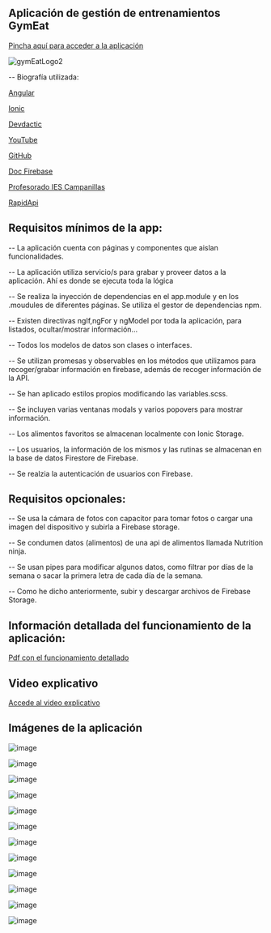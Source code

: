 ## Aplicación de gestión de entrenamientos GymEat

[Pincha aquí para acceder a la aplicación](https://thriving-douhua-dfac89.netlify.app)

![gymEatLogo2](https://user-images.githubusercontent.com/72436145/174500630-c4b3f498-6e10-4fd6-9a7f-d27687b631f7.png)

-- Biografía utilizada:

  [Angular](https://angular.io/)
  
  [Ionic](https://ionicframework.com/)
  
  [Devdactic](https://devdactic.com/)
  
  [YouTube](https://www.youtube.com/)
  
  [GitHub](https://github.com)
  
  [Doc Firebase](https://firebase.google.com/)
  
  [Profesorado IES Campanillas](https://github.com/IESCampanillas)
  
  [RapidApi](https://rapidapi.com)
  
 ## Requisitos mínimos de la app:

-- La aplicación cuenta con páginas y componentes que aislan funcionalidades.

-- La aplicación utiliza servicio/s para grabar y proveer datos a la aplicación. Ahí es donde se ejecuta toda la lógica

-- Se realiza la inyección de dependencias en el app.module y en los .moudules de diferentes páginas. Se utiliza el gestor de dependencias npm.

-- Existen directivas ngIf,ngFor y ngModel por toda la aplicación, para listados, ocultar/mostrar información...

-- Todos los modelos de datos son clases o interfaces.

-- Se utilizan promesas y observables en los métodos que utilizamos para recoger/grabar información en firebase, además de recoger información de la API.

-- Se han aplicado estilos propios modificando las variables.scss.

-- Se incluyen varias ventanas modals y varios popovers para mostrar información.

-- Los alimentos favoritos se almacenan localmente con Ionic Storage.

-- Los usuarios, la información de los mismos y las rutinas se almacenan en la base de datos Firestore de Firebase.

-- Se realzia la autenticación de usuarios con Firebase.

## Requisitos opcionales:

-- Se usa la cámara de fotos con capacitor para tomar fotos o cargar una imagen del dispositivo y subirla a Firebase storage.

-- Se condumen datos (alimentos) de una api de alimentos llamada Nutrition ninja.

-- Se usan pipes para modificar algunos datos, como filtrar por días de la semana o sacar la primera letra de cada día de la semana.

-- Como he dicho anteriormente, subir y descargar archivos de Firebase Storage.

## Información detallada del funcionamiento de la aplicación:

[Pdf con el funcionamiento detallado](https://github.com/Jesus-GR/AppIonicGymAndEat/files/8936435/PROYECTO.GymEat.pdf)

## Video explicativo

[Accede al video explicativo](https://www.youtube.com/watch?v=UbCHjIWNWg0&ab_channel=Jes%C3%BAsMar%C3%ADaGutierrezRam%C3%ADrez)

## Imágenes de la aplicación

![image](https://user-images.githubusercontent.com/72436145/174501052-255d7d50-286b-43ae-aebe-f58b45ee09f6.png)

![image](https://user-images.githubusercontent.com/72436145/174501061-8a066bdc-6747-4815-bff2-336ee8defb87.png)

![image](https://user-images.githubusercontent.com/72436145/174501066-631353bb-682b-4a77-bedc-1a7042995a5f.png)

![image](https://user-images.githubusercontent.com/72436145/174501103-d3431139-e5f2-462b-b799-7f52292f1793.png)

![image](https://user-images.githubusercontent.com/72436145/174501109-1c0bdf96-cd3d-4145-871e-d48a9597e7f1.png)

![image](https://user-images.githubusercontent.com/72436145/174501129-fd6aab8d-e23b-44c8-9d93-b2b82a3fe285.png)

![image](https://user-images.githubusercontent.com/72436145/174501136-abf7b3e8-ccda-4c37-b2fc-af514bde30a2.png)

![image](https://user-images.githubusercontent.com/72436145/174501146-f4b5a7c7-e457-474a-ad2d-06d806158f7b.png)

![image](https://user-images.githubusercontent.com/72436145/174501154-35f67b6c-8c27-4e19-bab2-f5c7abd27544.png)

![image](https://user-images.githubusercontent.com/72436145/174501177-0813021e-83b3-415e-83a8-e3035e746e7d.png)

![image](https://user-images.githubusercontent.com/72436145/174501185-792c24d7-b699-4b47-99e6-1d40a397a5b0.png)

![image](https://user-images.githubusercontent.com/72436145/174501188-1ffd743b-4ea2-493e-82eb-acfb72cdeb28.png)




